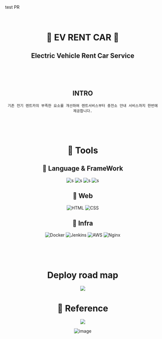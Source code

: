 test PR
<br>
<br>
<br>

<div align="center">

# 🚗 EV RENT CAR 🚗

## Electric Vehicle Rent Car Service

<br>
<br>
<br>

## INTRO

    기존 전기 렌트카의 부족한 요소를 개선하여 렌트서비스부터 충전소 안내 서비스까지 한번에 제공합니다.

<br>
<br>
<br>

# 💊 Tools

<div align="center">

## 🍃 Language & FrameWork

![s](https://img.shields.io/badge/Java-ED8B00?style=for-the-badge&logo=java&logoColor=white)
![s](https://img.shields.io/badge/SPRINGBOOT-6DB33F?style=for-the-badge&logo=SPRINGBOOT&logoColor=white)
![s](https://img.shields.io/badge/JavaScript-F7DF1E?style=for-the-badge&logo=JavaScript&logoColor=white)
![s](https://img.shields.io/badge/Mysql-4479A1?style=for-the-badge&logo=Mysql&logoColor=white)

## 🍃 Web

![HTML](https://img.shields.io/badge/HTML-E34F26.svg?style=for-the-badge&logo=HTML5&logoColor=white)
![CSS](https://img.shields.io/badge/CSS-1572B6.svg?style=for-the-badge&logo=CSS3&logoColor=white)

## 🍃 Infra

![Docker](https://img.shields.io/badge/docker-2496ED.svg?style=for-the-badge&logo=docker&logoColor=white)
![Jenkins](https://img.shields.io/badge/jenkins-D24939.svg?style=for-the-badge&logo=jenkins&logoColor=white)
![AWS](https://img.shields.io/badge/NAVER-03C75A.svg?style=for-the-badge&logo=Naver&logoColor=white)
![Nginx](https://img.shields.io/badge/NginX-009639.svg?style=for-the-badge&logo=NginX&logoColor=white)

</div>
<br>
<br>
<br>

# Deploy road map
![](https://user-images.githubusercontent.com/65659478/182021200-4d9b4fda-ba85-4b6a-810d-fd4d086c0f61.png)



# 💊 Reference

<div align="center">

<img src="https://blog.kakaocdn.net/dn/EKIAk/btroaNkDBsZ/81pirx8L2TAnnUOUmfeEK1/img.png">

</div>


![image](https://user-images.githubusercontent.com/65659478/184471535-90ec0b0b-0ff6-432b-b2df-c4fa5db3ef37.png)
